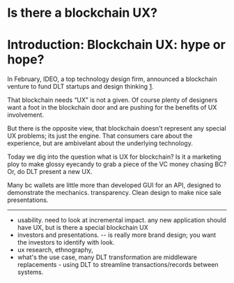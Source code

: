 #  Is there a blockchain UX? 

# Introduction:  Blockchain UX: hype or hope? 

In February, IDEO, a top technology design firm, announced a blockchain venture to fund DLT startups and design thinking [1](https://www.businessinsider.com/ideo-turning-to-blockchain-2019-2).

That blockchain needs “UX” is not a given. Of course plenty of designers want a foot in the blockchain door and are pushing for the benefits of UX involvement. 

But there is the opposite view, that blockchain doesn't represent any special UX problems; its just the engine.  That consumers care about the experience, but are ambivelant about the underlying technology.

Today we dig into the question what is UX for blockchain?
Is it a marketing ploy to make glossy eyecandy to grab a piece of the VC money chasing BC?  Or, do DLT present a new UX.

Many bc wallets are little more than developed GUI for an API, designed to demonstrate the mechanics.   transparency. Clean design to make nice sale presentations. 

----


* usability.  need to look at incremental impact.  any new application should have UX, but is there a special blockchain UX
* investors and presentations.  -- is really more brand design; you want the investors to identify with look.
* ux research, ethnography, 
* what's the use case, many DLT transformation are middleware replacements - using DLT to streamline transactions/records between systems.
